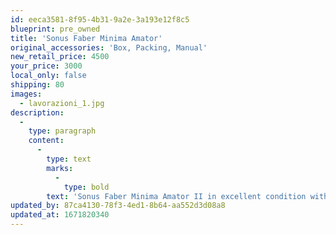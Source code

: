 ```yaml
---
id: eeca3581-8f95-4b31-9a2e-3a193e12f8c5
blueprint: pre_owned
title: 'Sonus Faber Minima Amator'
original_accessories: 'Box, Packing, Manual'
new_retail_price: 4500
your_price: 3000
local_only: false
shipping: 80
images:
  - lavorazioni_1.jpg
description:
  -
    type: paragraph
    content:
      -
        type: text
        marks:
          -
            type: bold
        text: 'Sonus Faber Minima Amator II in excellent condition with original box, packing and accessories. Speakers sell as new for $4,500.00/pair'
updated_by: 87ca4130-78f3-4ed1-8b64-aa552d3d08a8
updated_at: 1671820340
---
```

